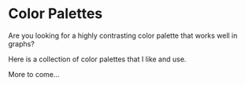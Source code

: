 Color Palettes
==============

Are you looking for a highly contrasting color palette that works well
in graphs?

Here is a collection of color palettes that I like and use.

More to come…
